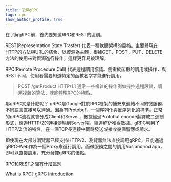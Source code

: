 ```yaml
---
title: 了解gRPC
tags: rpc
show_author_profile: true
---
```


在了解gRPC前，首先要知道RPC和REST的區別。

REST(Representation State Trasfer) 代表一種軟體架構的風格。主要體現在HTTP的方法與URL的結合，以資源為主體，根據GET，POST，PUT，DELETE方法的使用來對資源進行操作，這樣更容易被理解。

RPC(Remote Procedure Call) 代表遠程調用協議。側重於函數的調用或操作，與REST不同，使用者需要知道特定的函數名字才能進行調用。
> POST /getProduct HTTP/1.1
通常一些複雜的操作例如操控遠程設備，調用複雜的算法，就能體現RPC的特點。

那gRPC又是什麼呢？
gRPC是Google對於RPC框架的補充來連結不同的微服務，不同語言直接可以連通。因為有Protobuf，一個序列化與反序列化的標準。正常的gRPC流程就會分成Client和Server，數據經過Protobuf encode翻譯成二進制形式，經過HTTP/2的連接傳輸到Server端，經過解析獲得數據。gRPC利用了HTTP/2 流的特性，在一個TCP長連接中同時發送或接收幾個響應或請求。

即使現在大部分瀏覽器已經支持HTTP/2，瀏覽器無法直接調用gRPC，只能通過gRPC-Web作為一個Proxy來進行調用。而微服務之間的調用/ios andriod app，即可以直接調用，充分發揮gRPC的優點。





[RPC和REST之間有什麼區別](https://aws.amazon.com/cn/compare/the-difference-between-rpc-and-rest/)

[What is RPC? gRPC Introduction](https://www.youtube.com/watch?v=gnchfOojMk4)

